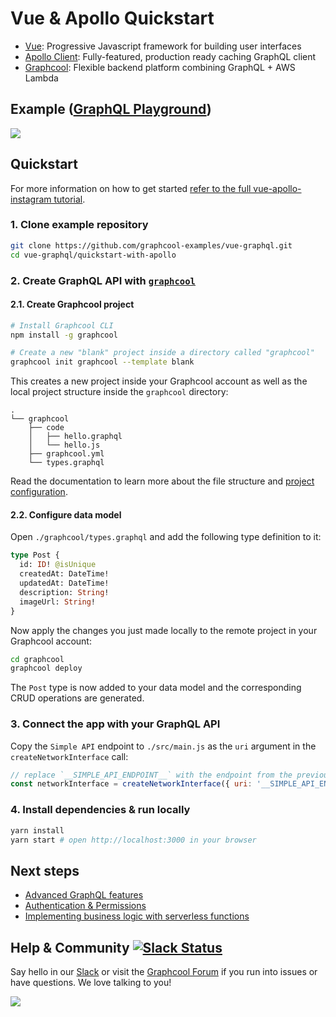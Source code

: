 # Vue & Apollo Quickstart

* [Vue](https://vuejs.org/): Progressive Javascript framework for building user interfaces 
* [Apollo Client](https://github.com/apollographql/apollo-client): Fully-featured, production ready caching GraphQL client
* [Graphcool](https://www.graph.cool): Flexible backend platform combining GraphQL + AWS Lambda

## Example ([GraphQL Playground](https://api.graph.cool/simple/v1/cj1erhgba0uxi0109k14mdght))


![](http://imgur.com/3S6fUeI.gif)

## Quickstart

For more information on how to get started [refer to the full vue-apollo-instagram tutorial](https://www.graph.cool/docs/quickstart/).

### 1. Clone example repository

```sh
git clone https://github.com/graphcool-examples/vue-graphql.git
cd vue-graphql/quickstart-with-apollo
```

### 2. Create GraphQL API with [`graphcool`](https://www.npmjs.com/package/graphcool)


#### 2.1. Create Graphcool project

```sh
# Install Graphcool CLI
npm install -g graphcool

# Create a new "blank" project inside a directory called "graphcool"
graphcool init graphcool --template blank
```

This creates a new project inside your Graphcool account as well as the local project structure inside the `graphcool` directory:

```
.
└── graphcool
    ├── code
    │   ├── hello.graphql
    │   └── hello.js
    ├── graphcool.yml
    └── types.graphql

```

Read the documentation to learn more about the file structure and [project configuration](https://www.graph.cool/docs/reference/basics/project-configuration-t%28yaml%29-opheidaix3).

#### 2.2. Configure data model

Open `./graphcool/types.graphql` and add the following type definition to it:

```graphql
type Post {
  id: ID! @isUnique
  createdAt: DateTime!
  updatedAt: DateTime!
  description: String!
  imageUrl: String!
}
```

Now apply the changes you just made locally to the remote project in your Graphcool account:

```sh
cd graphcool
graphcool deploy
```

The `Post` type is now added to your data model and the corresponding CRUD operations are generated.


### 3. Connect the app with your GraphQL API

Copy the `Simple API` endpoint to `./src/main.js` as the `uri` argument in the `createNetworkInterface` call:

```js
// replace `__SIMPLE_API_ENDPOINT__` with the endpoint from the previous step
const networkInterface = createNetworkInterface({ uri: '__SIMPLE_API_ENDPOINT__' })
```

### 4. Install dependencies & run locally

```sh
yarn install
yarn start # open http://localhost:3000 in your browser
```

## Next steps

* [Advanced GraphQL features](https://www.graph.cool/docs/tutorials/advanced-features-eath7duf7d/)
* [Authentication & Permissions](https://www.graph.cool/docs/reference/authorization/overview-iegoo0heez/)
* [Implementing business logic with serverless functions](https://www.graph.cool/docs/reference/functions/overview-boo6uteemo/)

## Help & Community [![Slack Status](https://slack.graph.cool/badge.svg)](https://slack.graph.cool)

Say hello in our [Slack](http://slack.graph.cool/) or visit the [Graphcool Forum](https://www.graph.cool/forum) if you run into issues or have questions. We love talking to you!

![](http://i.imgur.com/5RHR6Ku.png)
